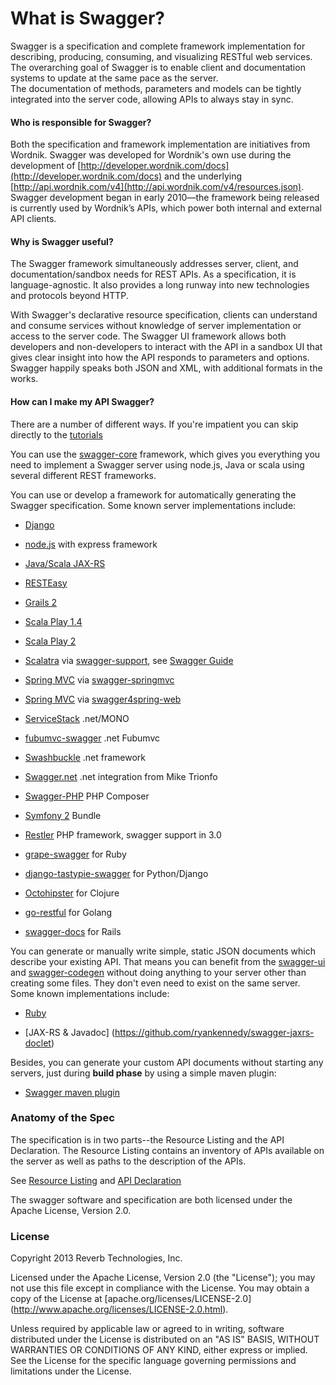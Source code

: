What is Swagger?
==========

Swagger is a specification and complete framework implementation for describing, producing, 
consuming, and visualizing RESTful web services.  The overarching goal of Swagger is to 
enable client and documentation systems to update at the same pace as the server.  
The documentation of methods, parameters and models can be tightly integrated into the 
server code, allowing APIs to always stay in sync.

#### Who is responsible for Swagger?
Both the specification and framework implementation are initiatives from Wordnik.  Swagger 
was developed for Wordnik's own use during the development of [http://developer.wordnik.com/docs](http://developer.wordnik.com/docs) 
and the underlying [http://api.wordnik.com/v4](http://api.wordnik.com/v4/resources.json).  Swagger development began in early 2010—the 
framework being released is currently used by Wordnik’s APIs, which power both internal and external API clients.

#### Why is Swagger useful?
The Swagger framework simultaneously addresses server, client, and documentation/sandbox 
needs for REST APIs.  As a specification, it is language-agnostic.  It also provides a 
long runway into new technologies and protocols beyond HTTP.

With Swagger's declarative resource specification, clients can understand and consume services 
without knowledge of server implementation or access to the server code.  The Swagger UI 
framework allows both developers and non-developers to interact with the API in 
a sandbox UI that gives clear insight into how the API responds to parameters and options.
Swagger happily speaks both JSON and XML, with additional formats in the works.

#### How can I make my API Swagger?
There are a number of different ways.  If you're impatient you can skip directly to the [tutorials](wiki/tutorial)

You can use the [swagger-core](http://github.com/wordnik/swagger-core) framework,
which gives you everything you need to implement a Swagger server using node.js, Java or scala 
using several different REST frameworks.

You can use or develop a framework for automatically generating the Swagger specification.
Some known server implementations include:

- [Django](https://github.com/marcgibbons/django-rest-swagger)

- [node.js](https://github.com/wordnik/swagger-node-express) with express framework

- [Java/Scala JAX-RS](https://github.com/wordnik/swagger-core/tree/master/modules/swagger-jaxrs)

- [RESTEasy](http://www.jboss.org/resteasy)

- [Grails 2](http://grails.org)

- [Scala Play 1.4](https://github.com/wordnik/swagger-core/tree/master/modules/swagger-play)

- [Scala Play 2](https://github.com/wordnik/swagger-core/tree/master/modules/swagger-play2)

- [Scalatra](http://www.scalatra.org/) via [swagger-support](https://github.com/scalatra/scalatra/tree/master/swagger/src/main/scala/org/scalatra/swagger), see [Swagger Guide](http://www.scalatra.org/2.2/guides/swagger.html)

- [Spring MVC](http://projects.spring.io/spring-framework/) via [swagger-springmvc](https://github.com/martypitt/swagger-springmvc)

- [Spring MVC](http://projects.spring.io/spring-framework/)  via [swagger4spring-web](https://github.com/wkennedy/swagger4spring-web)

- [ServiceStack](https://github.com/ServiceStack/ServiceStack) .net/MONO

- [fubumvc-swagger](https://github.com/KevM/fubumvc-swagger) .net Fubumvc

- [Swashbuckle](https://github.com/domaindrivendev/Swashbuckle) .net framework

- [Swagger.net](https://github.com/miketrionfo/Swagger.Net) .net integration from Mike Trionfo

- [Swagger-PHP](http://packagist.org/packages/zircote/swagger-php) PHP Composer

- [Symfony 2](https://github.com/nelmio/NelmioApiDocBundle) Bundle

- [Restler](https://github.com/Luracast/Restler) PHP framework, swagger support in 3.0

- [grape-swagger](https://github.com/tim-vandecasteele/grape-swagger) for Ruby

- [django-tastypie-swagger](https://github.com/concentricsky/django-tastypie-swagger) for Python/Django

- [Octohipster](https://github.com/myfreeweb/octohipster) for Clojure

- [go-restful](https://github.com/emicklei/go-restful) for Golang

- [swagger-docs](https://github.com/richhollis/swagger-docs) for Rails

You can generate or manually write simple, static JSON documents which describe your existing 
API.  That means you can benefit from the [swagger-ui](http://github.com/wordnik/swagger-ui) and [swagger-codegen](http://github.com/wordnik/swagger-codegen) without
doing anything to your server other than creating some files.  They don't even need to exist on the same
server.  Some known implementations include:

- [Ruby](https://github.com/solso/source2swagger)

- [JAX-RS & Javadoc] (https://github.com/ryankennedy/swagger-jaxrs-doclet)

Besides, you can generate your custom API documents without starting any servers, just during **build phase** by using a simple maven plugin:

- [Swagger maven plugin](https://github.com/kongchen/swagger-maven-plugin)

### Anatomy of the Spec

The specification is in two parts--the Resource Listing and the API Declaration.  The
Resource Listing contains an inventory of APIs available on the server as well as paths
to the description of the APIs.

See [Resource Listing](https://github.com/wordnik/swagger-core/wiki/Resource-Listing) and [API Declaration](https://github.com/wordnik/swagger-core/wiki/API-Declaration)

The swagger software and specification are both licensed under the Apache License, Version 2.0.

### License

Copyright 2013 Reverb Technologies, Inc.

Licensed under the Apache License, Version 2.0 (the "License"); you may not use this file except in compliance with the License. You may obtain a copy of the License at [apache.org/licenses/LICENSE-2.0] (http://www.apache.org/licenses/LICENSE-2.0.html).

Unless required by applicable law or agreed to in writing, software distributed under the License is distributed on an "AS IS" BASIS, WITHOUT WARRANTIES OR CONDITIONS OF ANY KIND, either express or implied. See the License for the specific language governing permissions and limitations under the License. 